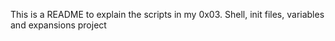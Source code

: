 This is a README to explain the scripts in my 0x03. Shell, init files, variables and expansions project